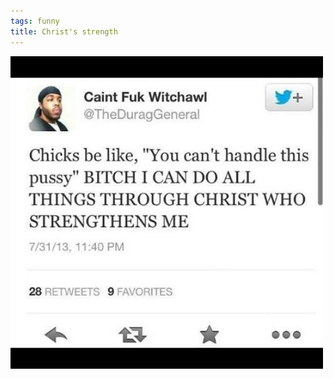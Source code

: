 ```yaml
---
tags: funny
title: Christ's strength
---
```


![christ](https://raw.githubusercontent.com/muneer78/muneer78.github.io/master/images/christ.jpeg)